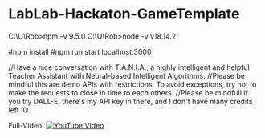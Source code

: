 # LabLab-Hackaton-GameTemplate

C:\U\Rob>npm -v 9.5.0
C:\U\Rob>node -v v18.14.2

#npm install 
#npm run start
localhost:3000

//Have a nice conversation with T.A.N.I.A., a highly intelligent and helpful Teacher Assistant with Neural-based Intelligent Algorithms.
//Please be mindful this are demo APIs with restrictions. To avoid exceptions, try not to make the requests to close in time to each others.
//Please be mindfull if you try DALL-E, there's my API key in there, and I don't have many credits left :O

Full-Video:
[![YouTube Video](http://img.youtube.com/vi/cYkL4nJp4Oo/0.jpg)](http://www.youtube.com/watch?v=cYkL4nJp4Oo)
